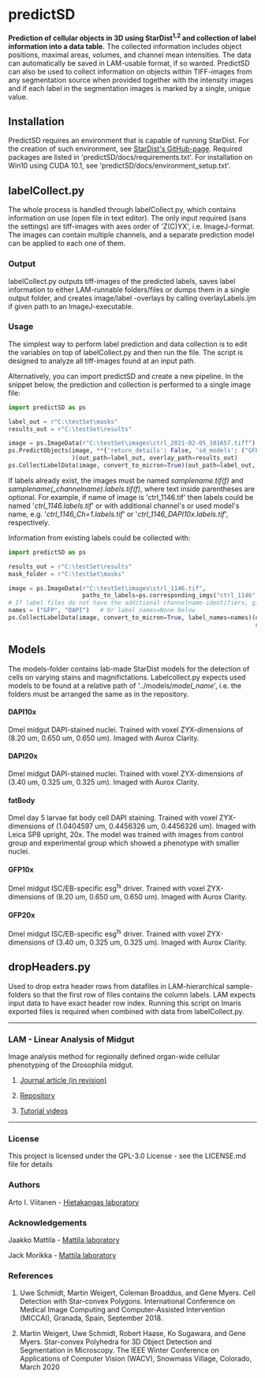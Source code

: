 # predictSD
**Prediction of cellular objects in 3D using StarDist<sup>1,2</sup> and collection of label information into a data
table.** The collected information includes object positions, maximal areas, volumes, and channel mean intensities. The
data can automatically be saved in LAM-usable format, if so wanted. PredictSD can also be used to collect information
on objects within TIFF-images from any segmentation source when provided together with the intensity images and if
each label in the segmentation images is marked by a single, unique value.

## Installation
PredictSD requires an environment that is capable of running StarDist. For the creation of such environment, see
[StarDist's GitHub-page](https://github.com/stardist/stardist/). Required packages are listed in
'predictSD/docs/requirements.txt'. For installation on Win10 using CUDA 10.1, see
'predictSD/docs/environment_setup.txt'.

## labelCollect.py
The whole process is handled through labelCollect.py, which contains information on use (open file in text editor). The
only input required (sans the settings) are tiff-images with axes order of 'Z(C)YX', i.e. ImageJ-format. The images can
contain multiple channels, and a separate prediction model can be applied to each one of them.

### Output

labelCollect.py outputs tiff-images of the predicted labels, saves label information to either LAM-runnable
folders/files or dumps them in a single output folder, and creates image/label -overlays by calling overlayLabels.ijm
if given path to an ImageJ-executable.

### Usage
The simplest way to perform label prediction and data collection is to edit the variables on top of labelCollect.py
and then run the file. The script is designed to analyze all tiff-images found at an input path.

Alternatively, you can import predictSD and create a new pipeline. In the snippet below, the prediction and collection
is performed to a single image file:
```python
import predictSD as ps

label_out = r"C:\testSet\masks"
results_out = r"C:\testSet\results"

image = ps.ImageData(r"C:\testSet\images\ctrl_2021-02-05_101657.tiff")
ps.PredictObjects(image, **{'return_details': False, 'sd_models': ("GFP10x", "DAPI10x"), 'prediction_chs': (0, 1)}
                  )(out_path=label_out, overlay_path=results_out)
ps.CollectLabelData(image, convert_to_micron=True)(out_path=label_out, lam_compatible=True, save_data=True)
```
If labels already exist, the images must be named _samplename.tif(f)_ and _samplename(\_channelname).labels.tif(f)_,
where text inside parentheses are optional. For example, if name of image is 'ctrl_1146.tif' then labels could
be named '_ctrl_1146.labels.tif_' or with additional channel's or used model's name, e.g. '_ctrl_1146_Ch=1.labels.tif_'
or '_ctrl_1146_DAPI10x.labels.tif_', respectively.

Information from existing labels could be collected with:
```python
import predictSD as ps

results_out = r"C:\testSet\results"
mask_folder = r"C:\testSet\masks"

image = ps.ImageData(r"C:\testSet\images\ctrl_1146.tif",
                     paths_to_labels=ps.corresponding_imgs("ctrl_1146", mask_folder))
# If label files do not have the additional channelname-identifiers, give names to CollectLabelData
names = ("GFP", "DAPI")   # Or label_names=None below
ps.CollectLabelData(image, convert_to_micron=True, label_names=names)(out_path=results_out, lam_compatible=True,
                                                                      save_data=True)
```

## Models

The models-folder contains lab-made StarDist models for the detection of cells on varying stains and magnifictations.
Labelcollect.py expects used models to be found at a relative path of '../models/_model_name_', i.e. the folders must be
arranged the same as in the repository.

#### DAPI10x
Dmel midgut DAPI-stained nuclei. Trained with voxel ZYX-dimensions of (8.20 um, 0.650 um, 0.650 um). Imaged with Aurox
Clarity.

#### DAPI20x
Dmel midgut DAPI-stained nuclei. Trained with voxel ZYX-dimensions of (3.40 um, 0.325 um, 0.325 um). Imaged with Aurox
Clarity.

#### fatBody
Dmel day 5 larvae fat body cell DAPI staining. Trained with voxel ZYX-dimensions of (1.0404597 um, 0.4456326 um,
0.4456326 um). Imaged with Leica SP8 upright, 20x. The model was trained with images from control group and experimental
group which showed a phenotype with smaller nuclei.

#### GFP10x
Dmel midgut ISC/EB-specific esg<sup>ts</sup> driver. Trained with voxel ZYX-dimensions of (8.20 um, 0.650 um, 0.650 um).
Imaged with Aurox Clarity.

#### GFP20x
Dmel midgut ISC/EB-specific esg<sup>ts</sup> driver. Trained with voxel ZYX-dimensions of (3.40 um, 0.325 um, 0.325 um).
Imaged with Aurox Clarity.


## dropHeaders.py
Used to drop extra header rows from datafiles in LAM-hierarchical sample-folders so that the first row of files contains
the column labels. LAM expects input data to have exact header row index. Running this script on Imaris exported files
is required when combined with data from labelCollect.py.

------------------------

### LAM - Linear Analysis of Midgut

Image analysis method for regionally defined organ-wide cellular phenotyping of the Drosophila midgut.
1. [Journal article (in revision)](https://www.biorxiv.org/content/10.1101/2021.01.20.427422v1)

2. [Repository](https://github.com/hietakangas-laboratory/LAM)

3. [Tutorial videos](https://www.youtube.com/playlist?list=PLjv-8Gzxh3AynUtI3HaahU2oddMbDpgtx)

------------------------

### License
This project is licensed under the GPL-3.0 License  - see the LICENSE.md file for details

### Authors
Arto I. Viitanen - [Hietakangas laboratory](https://www.helsinki.fi/en/researchgroups/nutrient-sensing)

### Acknowledgements
Jaakko Mattila - [Mattila laboratory](https://www.helsinki.fi/en/researchgroups/metabolism-and-signaling/)

Jack Morikka - [Mattila laboratory](https://www.helsinki.fi/en/researchgroups/metabolism-and-signaling/)

### References
1.  Uwe Schmidt, Martin Weigert, Coleman Broaddus, and Gene Myers.
    Cell Detection with Star-convex Polygons.
    International Conference on Medical Image Computing and Computer-Assisted Intervention (MICCAI), Granada, Spain, September 2018.


2.  Martin Weigert, Uwe Schmidt, Robert Haase, Ko Sugawara, and Gene Myers.
    Star-convex Polyhedra for 3D Object Detection and Segmentation in Microscopy.
    The IEEE Winter Conference on Applications of Computer Vision (WACV), Snowmass Village, Colorado, March 2020